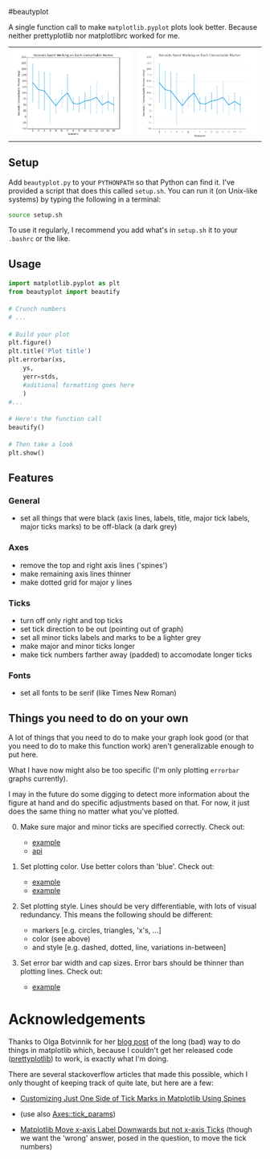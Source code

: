 #beautyplot

A single function call to make `matplotlib.pyplot` plots look better. Because neither prettyplotlib nor matplotlibrc worked for me.

<table>
	<tr>
		<td><img alt="without" src="without.png"></td>
		<td><img alt="with" src="with.png"></td>
	</tr>
</table>

## Setup
Add `beautyplot.py` to your `PYTHONPATH` so that Python can find it. I've provided a script that does this called `setup.sh`. You can run it (on Unix-like systems) by typing the following in a terminal:

```bash
source setup.sh
```

To use it regularly, I recommend you add what's in `setup.sh` it to your `.bashrc` or the like.

## Usage
```python
import matplotlib.pyplot as plt
from beautyplot import beautify

# Crunch numbers
# ...

# Build your plot
plt.figure()
plt.title('Plot title')
plt.errorbar(xs,
	ys,
	yerr=stds,
	#aditional formatting goes here
	)
#...

# Here's the function call
beautify()

# Then take a look
plt.show()
```

## Features
### General
- set all things that were black (axis lines, labels, title, major tick labels, major ticks marks) to be off-black (a dark grey)

### Axes
- remove the top and right axis lines ('spines')
- make remaining axis lines thinner
- make dotted grid for major y lines

### Ticks
- turn off only right and top ticks
- set tick direction to be out (pointing out of graph)
- set all minor ticks labels and marks to be a lighter grey
- make major and minor ticks longer
- make tick numbers farther away (padded) to accomodate longer ticks

### Fonts
- set all fonts to be serif (like Times New Roman)

## Things you need to do on your own
A lot of things that you need to do to make your graph look good (or that you need to do to make this function work) aren't generalizable enough to put here.

What I have now might also be too specific (I'm only plotting `errorbar` graphs currently).

I may in the future do some digging to detect more information about the figure at hand and do specific adjustments based on that. For now, it just does the same thing no matter what you've plotted.

0. Make sure major and minor ticks are specified correctly. Check out:
   - [example](http://matplotlib.org/examples/pylab_examples/major_minor_demo1.html)
   - [api](http://matplotlib.org/api/ticker_api.html)

0. Set plotting color. Use better colors than 'blue'. Check out:
   - [example](http://wiki.scipy.org/Cookbook/Matplotlib/Show_colormaps)
   - [example](http://colorbrewer2.org/)

0. Set plotting style. Lines should be very differentiable, with lots of visual redundancy. This means the following should be different:
   - markers [e.g. circles, triangles, 'x's, ...]
   - color (see above)
   - and style [e.g. dashed, dotted, line, variations in-between]

0. Set error bar width and cap sizes. Error bars should be thinner than plotting lines. Check out:
   - [example](http://stackoverflow.com/questions/7601334/how-to-set-the-line-width-of-error-bar-caps-in-matplotlib)
 
# Acknowledgements
Thanks to Olga Botvinnik for her [blog post](http://blog.olgabotvinnik.com/post/58941062205/prettyplotlib-painlessly-create-beautiful-matplotlib) of the long (bad) way to do things in
matplotlib which, because I couldn't get her released code ([prettyplotlib](https://github.com/olgabot/prettyplotlib)) to work, is exactly what I'm doing.

There are several stackoverflow articles that made this possible, which I only thought of keeping track of quite late, but here are a few:

- [Customizing Just One Side of Tick Marks in Matplotlib Using Spines](http://stackoverflow.com/questions/9051494/customizing-just-one-side-of-tick-marks-in-matplotlib-using-spines)

- (use also [Axes::tick_params](http://matplotlib.org/api/axes_api.html#matplotlib.axes.Axes.tick_params))

- [Matplotlib Move x-axis Label Downwards but not x-axis Ticks](http://stackoverflow.com/questions/6406368/matplotlib-move-x-axis-label-downwards-but-not-x-axis-ticks) (though we want the 'wrong' answer, posed in the question, to move the tick numbers)